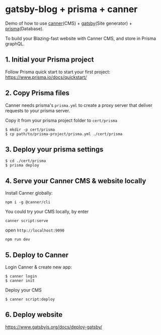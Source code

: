 # gatsby-blog + prisma + canner

Demo of how to use [canner](https://www.canner.io)(CMS) + [gatsby](https://www.gatsbyjs.org/)(Site generator) + [prisma](https://www.prisma.io/)(Database).

To build your Blazing-fast website with Canner CMS, and store in Prisma graphQL.

## 1. Initial your Prisma project

Follow Prisma quick start to start your first project: https://www.prisma.io/docs/quickstart/


## 2. Copy Prisma files

Canner needs prisma's `prisma.yml` to create a proxy server that deliver requests to your prisma server.

Copy it from your prisma project folder to `cert/prisma`

```
$ mkdir -p cert/prisma
$ cp path/to/prisma-project/prisma.yml ./cert/prisma
```

## 3. Deploy your prisma settings

```
$ cd ./cert/prisma
$ prisma deploy
```

## 4. Serve your Canner CMS & website locally

Install Canner globally:

```
npm i -g @canner/cli
```

You could try your CMS locally, by enter

```
canner script:serve
```

open `http://localhost:9090`

```
npm run dev
```


## 5. Deploy to Canner

Login Canner & create new app:

```
$ canner login
$ canner init
```

Deploy your CMS

```
$ canner script:deploy
```

## 6. Deploy website

https://www.gatsbyjs.org/docs/deploy-gatsby/
